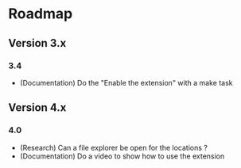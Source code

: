 # Roadmap

## Version 3.x

### 3.4

- (Documentation) Do the "Enable the extension" with a make task

## Version 4.x

### 4.0

- (Research) Can a file explorer be open for the locations ?
- (Documentation) Do a video to show how to use the extension